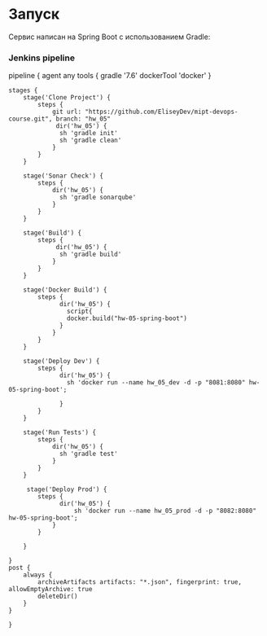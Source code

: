 # Запуск

Сервис написан на Spring Boot с использованием Gradle:

### Jenkins pipeline
pipeline {
agent any
tools {
gradle '7.6'
dockerTool 'docker'
}

    stages {
        stage('Clone Project') {
            steps {
                git url: "https://github.com/EliseyDev/mipt-devops-course.git", branch: "hw_05"
                 dir('hw_05') {
                  sh 'gradle init' 
                  sh 'gradle clean'
                }
            }
        }

        stage('Sonar Check') {
            steps {
                dir('hw_05') {
                  sh 'gradle sonarqube'
                }
            }
        }
        
        stage('Build') {
            steps {
                 dir('hw_05') {
                  sh 'gradle build'
                }
            }
        }
        
        stage('Docker Build') {
            steps {
                  dir('hw_05') {
                    script{
                    docker.build("hw-05-spring-boot")
                  }
                }
            }
        }
            
        stage('Deploy Dev') {
            steps {
                  dir('hw_05') {
                    sh 'docker run --name hw_05_dev -d -p "8081:8080" hw-05-spring-boot';

                  }
            }
        }
                    
        stage('Run Tests') {
            steps {
                dir('hw_05') {
                  sh 'gradle test'
                }
            }
        }
        
         stage('Deploy Prod') {
            steps {
                  dir('hw_05') {
                      sh 'docker run --name hw_05_prod -d -p "8082:8080" hw-05-spring-boot';
                }
            }
        
        }
        
    }
    post {
        always {
            archiveArtifacts artifacts: "*.json", fingerprint: true, allowEmptyArchive: true
            deleteDir()
        }
    }

    }
